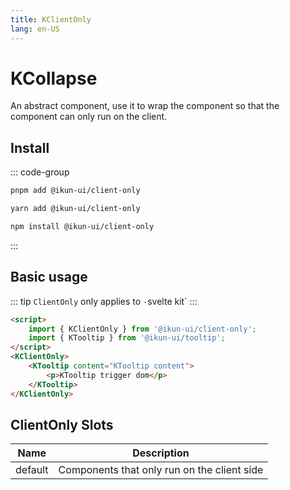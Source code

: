 ```yaml
---
title: KClientOnly
lang: en-US
---
```


# KCollapse

An abstract component, use it to wrap the component so that the component can only run on the client.

## Install

::: code-group

```bash [pnpm]
pnpm add @ikun-ui/client-only
```

```bash [yarn]
yarn add @ikun-ui/client-only
```

```bash [npm]
npm install @ikun-ui/client-only
```

:::

## Basic usage

::: tip
`ClientOnly` only applies to `·`svelte kit`
:::

```html
<script>
	import { KClientOnly } from '@ikun-ui/client-only';
	import { KTooltip } from '@ikun-ui/tooltip';
</script>
<KClientOnly>
	<KTooltip content="KTooltip content">
		<p>KTooltip trigger dom</p>
	</KTooltip>
</KClientOnly>
```

## ClientOnly Slots

| Name    | Description                                 |
| ------- | ------------------------------------------- |
| default | Components that only run on the client side |
